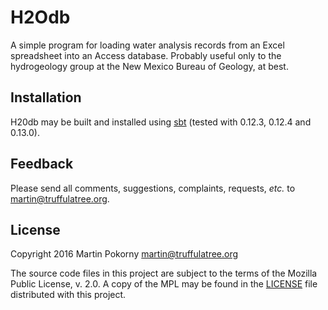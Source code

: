 H2Odb
=====

A simple program for loading water analysis records from an Excel spreadsheet into an Access database. Probably useful only to the hydrogeology group at the New Mexico Bureau of Geology, at best.

Installation
------------

H20db may be built and installed using [sbt](http://www.scala-sbt.org/ "sbt") (tested with 0.12.3, 0.12.4 and 0.13.0).

Feedback
--------

Please send all comments, suggestions, complaints, requests, *etc.* to <martin@truffulatree.org>.

License
-------

Copyright 2016 Martin Pokorny <martin@truffulatree.org>

The source code files in this project are subject to the terms of the Mozilla Public License, v. 2.0. A copy of the MPL may be found in the [LICENSE](LICENSE) file distributed with this project.

